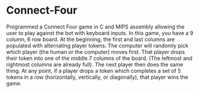 # Connect-Four
Programmed a Connect Four game in C and MIPS assembly allowing the user to play against the bot with keyboard inputs. In this game, you have a 9 column, 6 row board. At the beginning, the first and last columns are populated with alternating player tokens. The computer will randomly pick which player (the human or the computer) moves first.  That player drops their token into one of the middle 7 columns of the board. (The leftmost and rightmost columns are already full). The next player then does the same thing.  At any point, if a player drops a token which completes a set of 5 tokens in a row (horizontally, vertically, or diagonally), that player wins the game.
